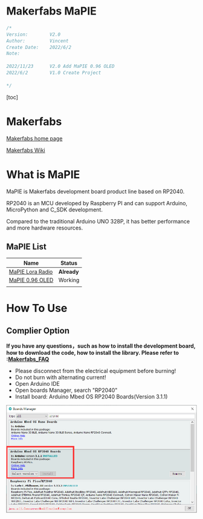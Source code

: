 # Makerfabs MaPIE



```c++
/*
Version:		V2.0
Author:			Vincent
Create Date:	2022/6/2
Note:

2022/11/23		V2.0 Add MaPIE 0.96 OLED
2022/6/2		V1.0 Create Project
			
*/
```

[toc]

# Makerfabs

[Makerfabs home page](https://www.makerfabs.com/)

[Makerfabs Wiki](https://makerfabs.com/wiki/index.php?title=Main_Page)



# What is MaPIE 

MaPIE is Makerfabs development board product line based on RP2040.

RP2040 is an MCU developed by Raspberry PI and can support Arduino, MicroPython and C_SDK development.

Compared to the traditional Arduino UNO 328P, it has better performance and more hardware resources. 



## MaPIE List

| Name                                                         | Status      |
| ------------------------------------------------------------ | ----------- |
| [MaPIE Lora Radio](MaPIE_Lora/)                                      | **Already** |
| [MaPIE 0.96 OLED](MaPIE-0.96-OLED/) | Working |
|                                                              |             |





# How To Use

## Complier Option

**If you have any questions，such as how to install the development board, how to download the code, how to install the library. Please refer to :[Makerfabs_FAQ](https://github.com/Makerfabs/Makerfabs_FAQ)**

- Please disconnect from the electrical equipment before burning!
- Do not burn with alternating current!
- Open Arduino IDE
- Open boards Manager, search "RP2040"
- Install board:  Arduino Mbed OS RP2040 Boards(Version 3.1.1)

![board](md_pic/board.png)


